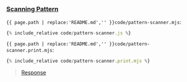 ### [Scanning Pattern](code.zip)

`{{ page.path | replace:'README.md','' }}code/pattern-scanner.mjs`:
```js
{% include_relative code/pattern-scanner.js %}
```

`{{ page.path | replace:'README.md','' }}code/pattern-scanner.print.mjs`:
```js
{% include_relative code/pattern-scanner.print.mjs %}
```

> [Response](response/pattern-scanner.js)